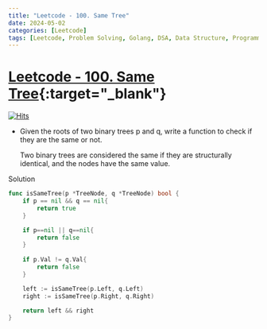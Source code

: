 ```yaml
---
title: "Leetcode - 100. Same Tree"
date: 2024-05-02
categories: [Leetcode]
tags: [Leetcode, Problem Solving, Golang, DSA, Data Structure, Programming, Algorithm, Tree, Depth-First Search, DFS, Breadth-First Search, BFS, Binary Tree]
---
```



# [Leetcode - 100. Same Tree](https://leetcode.com/problems/same-tree/description/){:target="_blank"}
[![Hits](https://hits.sh/mokhlesurr031.github.io/posts/leetcode-same-tree.svg)](https://hits.sh/mokhlesurr031.github.io/posts/leetcode-same-tree/)


- Given the roots of two binary trees p and q, write a function to check if they are the same or not.

  Two binary trees are considered the same if they are structurally identical, and the nodes have the same value.

Solution

```go
func isSameTree(p *TreeNode, q *TreeNode) bool {
    if p == nil && q == nil{
        return true
    }

    if p==nil || q==nil{
        return false
    }
    
    if p.Val != q.Val{
        return false
    }

    left := isSameTree(p.Left, q.Left)
    right := isSameTree(p.Right, q.Right)

    return left && right
}
```
